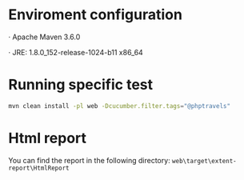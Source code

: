 # Enviroment configuration

· Apache Maven 3.6.0

· JRE: 1.8.0_152-release-1024-b11 x86_64

# Running specific test

```bash
mvn clean install -pl web -Dcucumber.filter.tags="@phptravels"
```

# Html report

 You can find the report in the following directory: `web\target\extent-report\HtmlReport`